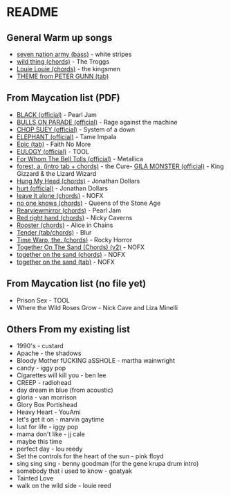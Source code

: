 # README

## General Warm up songs

- [seven nation army (bass)](.\seven_nation_army_bass.pdf) - white stripes
- [wild thing (chords)](.\wild_thing_chords.pdf) - The Troggs
- [Louie Louie (chords)](./01_Louie_Louie.pdf) - the kingsmen
- [THEME from PETER GUNN (tab)](02_THEME_from_PETER_GUNN.pdf)


## From Maycation list (PDF)

- [BLACK (official)](.\BLACK_OFFICIAL_by_Pearl_Jam.pdf) - Pearl Jam
- [BULLS ON PARADE (official)](.\BULLS_ON_PARADE_OFFICIAL_by_Rage_Against_the_Machine_@_Ultimate-Guitar.Com.pdf) - Rage against the machine
- [CHOP SUEY (official)](.\CHOP_SUEY_OFFICIAL_by_System_Of_A_Down_@_Ultimate-Guitar.Com.pdf) - System of a down
- [ELEPHANT (official)](.\ELEPHANT_OFFICIAL_by_Tame_Impala_@_Ultimate-Guitar.Com.pdf) - Tame Impala
- [Epic (tab)](.\epic_tab.pdf) - Faith No More
- [EULOGY (official)](.\EULOGY_OFFICIAL_by_Tool_@_Ultimate-Guitar.Com.pdf) - TOOL
- [For Whom The Bell Tolls (official)](.\For_Whom_The_Bell_Tolls_Official_by_Metallicatabs_@_Ultimate_Guitar_Archive.pdf) - Metallica
- [forest, a. (intro tab + chords)](.\a_forest_chords.pdf) - the Cure- [GILA MONSTER (official)](.\GILA_MONSTER_OFFICIAL_by_King_Gizzard_&_The_Lizard_Wizard_@_Ultimate-Guitar.Com.pdf) - King Gizzard & the Lizard Wizard
- [Hung My Head (chords)](.\00_Hung_My_Head.pdf) - Jonathan Dollars
- [hurt (official)](.\hurt_official.pdf) - Jonathan Dollars
- [leave it alone (chords)](.\leave_it_alone_chords.pdf) - NOFX
- [no one knows (chords)](.\no_one_knows_chords.pdf) - Queens of the Stone Age
- [Rearviewmirror (chords)](.\rearviewmirror_chords.pdf) - Pearl Jam
- [Red right hand (chords)](.\red_right_hand_chords.pdf) - Nicky Caverns
- [Rooster (chords)](.\rooster_chords.pdf) - Alice in Chains
- [Tender (tab/chords)](.\03_Tender_Blur.pdf) - Blur
- [Time Warp, the. (chords)](.\the_rocky_horror_picture_show_the_time_warp_chords.pdf) - Rocky Horror
- [Together On The Sand (Chords) (v2)](.\Together_On_The_Sand_Chords_(ver_2)_by_NOFXtabs_@_Ultimate_Guitar_Archive.pdf) - NOFX
- [together on the sand (chords)](.\together_on_the_sand_chords.pdf) - NOFX
- [together on the sand (tab)](.\together_on_the_sand_tab.pdf) - NOFX


## From Maycation list (no file yet)

- Prison Sex - TOOL
- Where the Wild Roses Grow - Nick Cave and Liza Minelli


## Others From my existing list

- 1990's - custard
- Apache - the shadows
- Bloody Mother fUCKING aSSHOLE - martha wainwright
- candy - iggy pop
- Cigarettes will kill you - ben lee
- CREEP - radiohead
- day dream in blue (from acoustic)
- gloria - van morrison
- Glory Box Portishead
- Heavy Heart - YouAmi
- let's get it on - marvin gaytime
- lust for life - iggy pop
- mama don't like - jj cale
- maybe this time
- perfect day - lou reedy
- Set the controls for the heart of the sun - pink floyd
- sing sing sing - benny goodman (for the gene krupa drum intro)
- somebody that i used to know - goatyak
- Tainted Love
- walk on the wild side - louie reed

